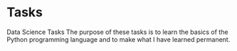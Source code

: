 # Tasks
Data Science Tasks
The purpose of these tasks is to learn the basics of the Python programming language and to make what I have learned permanent.
